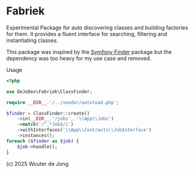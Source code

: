 # Fabriek
Experimental Package for auto discovering classes and building factories for them.
It provides a fluent interface for searching, filtering and instantiating classes.

This package was inspired by the [Symfony Finder](https://symfony.com/doc/current/components/finder.html) package 
but the dependency was too heavy for my use case and removed.

Usage
```php
<?php

use DeJoDev\Fabriek\ClassFinder;

require __DIR__.'/../vendor/autoload.php';

$finder = ClassFinder::create()
    ->in(__DIR__.'/jobs', '\\App\\Jobs')
    ->match('/^.*Job$/i')
    ->withInterfaces('\\App\\Contracts\\JobInterface')
    ->instances();
foreach ($finder as $job) {
    $job->handle();
}
```

(c) 2025 Wouter de Jong
